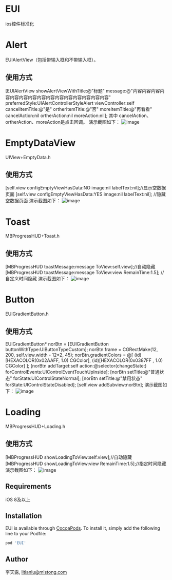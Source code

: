 # EUI

ios控件标准化

# Alert
EUIAlertView（包括带输入框和不带输入框）。
## 使用方式
[EUIAlertView showAlertViewWithTitle:@"标题" message:@"内容内容内容内容内容内容内容内容内容内容内容内容内容内容内容" preferredStyle:UIAlertControllerStyleAlert viewController:self cancelItemTitle:@"是" ortherItemTitle:@"否" moreItemTitle:@"再看看" cancelAction:nil ortherAction:nil moreAction:nil];
其中 cancelAction、ortherAction、moreAction是点击回调。
演示截图如下：
![image](https://github.com/litianlu@mistong.com/EUI-ios/Example/EUI/Screenshots/alert@2x.png)

# EmptyDataView
UIView+EmptyData.h
## 使用方式
[self.view configEmptyViewHasData:NO image:nil labelText:nil];//显示空数据页面
[self.view configEmptyViewHasData:YES image:nil labelText:nil]; //隐藏空数据页面
演示截图如下：
![image](https://github.com/litianlu@mistong.com/EUI-ios/Example/EUI/Screenshots/emptydata@2x.png)

# Toast
MBProgressHUD+Toast.h
## 使用方式
[MBProgressHUD toastMessage:message ToView:self.view];//自动隐藏
[MBProgressHUD toastMessage:message ToView:view RemainTime:1.5]; //自定义时间隐藏
演示截图如下：
![image](https://github.com/litianlu@mistong.com/EUI-ios/Example/EUI/Screenshots/toast@2x.png)


# Button
EUIGradientButton.h
## 使用方式
EUIGradientButton* norBtn = [EUIGradientButton buttonWithType:UIButtonTypeCustom];
norBtn.frame = CGRectMake(12, 200, self.view.width - 12*2, 45);
norBtn.gradientColors = @[
(id)[HEXACOLOR(0x02AAFF, 1.0) CGColor],
(id)[HEXACOLOR(0x0387FF , 1.0) CGColor]
];
[norBtn addTarget:self action:@selector(changeState:) forControlEvents:UIControlEventTouchUpInside];
[norBtn setTitle:@"普通状态" forState:UIControlStateNormal];
[norBtn setTitle:@"禁用状态" forState:UIControlStateDisabled];
[self.view addSubview:norBtn];
演示截图如下：
![image](https://github.com/litianlu@mistong.com/EUI-ios/Example/EUI/Screenshots/button@2x.png)

# Loading
MBProgressHUD+Loading.h
## 使用方式
[MBProgressHUD showLoadingToView:self.view];//自动隐藏
[MBProgressHUD showLoadingToView:view RemainTime:1.5];//指定时间隐藏
演示截图如下：
![image](https://github.com/litianlu@mistong.com/EUI-ios/Example/EUI/Screenshots/loading@2x.png)

## Requirements
iOS 8及以上

## Installation

EUI is available through [CocoaPods](https://cocoapods.org). To install
it, simply add the following line to your Podfile:

```ruby
pod 'EUI'
```

## Author

李天露, litianlu@mistong.com

